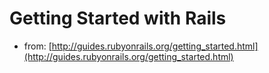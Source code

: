 # Getting Started with Rails

- from: [http://guides.rubyonrails.org/getting_started.html](http://guides.rubyonrails.org/getting_started.html)
